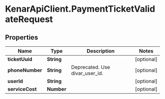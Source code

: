 # KenarApiClient.PaymentTicketValidateRequest

## Properties

Name | Type | Description | Notes
------------ | ------------- | ------------- | -------------
**ticketUuid** | **String** |  | [optional] 
**phoneNumber** | **String** | Deprecated. Use divar_user_id. | [optional] 
**userId** | **String** |  | [optional] 
**serviceCost** | **Number** |  | [optional] 


